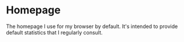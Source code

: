 # Homepage
The homepage I use for my browser by default.
It's intended to provide default statistics that I regularly consult.
